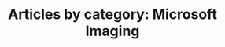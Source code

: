 ---
layout: blog_by_category
title: 'Articles by category: Microsoft Imaging'
category: microsoft-imaging
permalink: "/blog/category/microsoft-imaging/"
image: /assets/images/photos/photo-10.jpg
tagline: "<br>Our Blog"
---